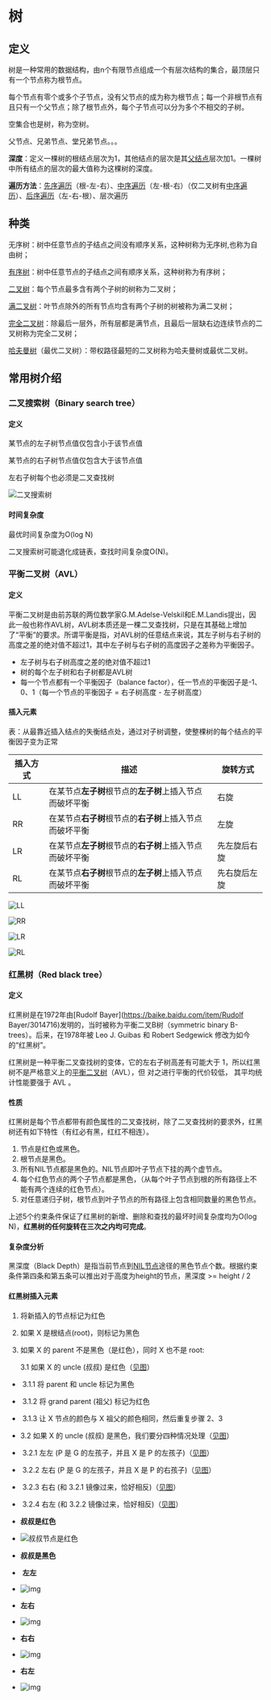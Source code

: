 # 树

## 定义

树是一种常用的数据结构，由n个有限节点组成一个有层次结构的集合，最顶层只有一个节点称为根节点。

每个节点有零个或多个子节点，没有父节点的成为称为根节点；每一个非根节点有且只有一个父节点；除了根节点外，每个子节点可以分为多个不相交的子树。

空集合也是树，称为空树。

父节点、兄弟节点、堂兄弟节点。。。

**深度**：定义一棵树的根结点层次为1，其他结点的层次是其[父结点](https://baike.baidu.com/item/父结点/9796346)层次加1。一棵树中所有结点的层次的最大值称为这棵树的深度。

**遍历方法**：[先序遍历](https://baike.baidu.com/item/先序遍历/6442839)（根-左-右）、[中序遍历](https://baike.baidu.com/item/中序遍历/757281)（左-根-右）（仅二叉树有[中序遍历](https://baike.baidu.com/item/中序遍历/757281)）、[后序遍历](https://baike.baidu.com/item/后序遍历/1214806)（左-右-根）、层次遍历

## 种类

无序树：树中任意节点的子结点之间没有顺序关系，这种树称为无序树,也称为自由树；

[有序树](https://baike.baidu.com/item/有序树)：树中任意节点的子结点之间有顺序关系，这种树称为有序树；

[二叉树](https://baike.baidu.com/item/二叉树/1602879)：每个节点最多含有两个子树的树称为二叉树；

[满二叉树](https://baike.baidu.com/item/满二叉树)：叶节点除外的所有节点均含有两个子树的树被称为满二叉树；

[完全二叉树](https://baike.baidu.com/item/完全二叉树)：除最后一层外，所有层都是满节点，且最后一层缺右边连续节点的二叉树称为完全二叉树；

[哈夫曼树](https://baike.baidu.com/item/哈夫曼树/2305769)（最优二叉树）：带权路径最短的二叉树称为哈夫曼树或最优二叉树。

## 

## 常用树介绍

### 二叉搜索树（Binary search tree）

#### 定义

某节点的左子树节点值仅包含小于该节点值

某节点的右子树节点值仅包含大于该节点值

左右子树每个也必须是二叉查找树

![二叉搜索树](https://pic1.zhimg.com/v2-2c4313340f8eaaf8139c692c8cbf4fd4_b.jpg)

#### 时间复杂度

最优时间复杂度为O(log N)

二叉搜索树可能退化成链表，查找时间复杂度O(N)。

### 平衡二叉树（AVL）

#### 定义

平衡二叉树是由前苏联的两位数学家G.M.Adelse-Velskil和E.M.Landis提出，因此一般也称作AVL树，AVL树本质还是一棵二叉查找树，只是在其基础上增加了“平衡”的要求。所谓平衡是指，对AVL树的任意结点来说，其左子树与右子树的高度之差的绝对值不超过1，其中左子树与右子树的高度因子之差称为平衡因子。

- 左子树与右子树高度之差的绝对值不超过1
- 树的每个左子树和右子树都是AVL树
- 每一个节点都有一个平衡因子（balance factor），任一节点的平衡因子是-1、0、1（每一个节点的平衡因子 = 右子树高度 - 左子树高度）

#### 插入元素

表：从最靠近插入结点的失衡结点处，通过对子树调整，使整棵树的每个结点的平衡因子变为正常

| 插入方式 | 描述                                                     | 旋转方式     |
| -------- | -------------------------------------------------------- | ------------ |
| LL       | 在某节点**左子树**根节点的**左子树**上插入节点而破坏平衡 | 右旋         |
| RR       | 在某节点**右子树**根节点的**右子树**上插入节点而破坏平衡 | 左旋         |
| LR       | 在某节点**左子树**根节点的**右子树**上插入节点而破坏平衡 | 先左旋后右旋 |
| RL       | 在某节点**右子树**根节点的**左子树**上插入节点而破坏平衡 | 先右旋后左旋 |

![LL](https://images2018.cnblogs.com/blog/1128337/201808/1128337-20180810155654373-398180274.png)

![RR](https://images2018.cnblogs.com/blog/1128337/201808/1128337-20180810161201733-1806220301.png)

![LR](https://images2018.cnblogs.com/blog/1128337/201808/1128337-20180810162937013-1788550109.png)

![RL](https://images2018.cnblogs.com/blog/1128337/201808/1128337-20180810163030305-647234520.png)

### 红黑树（Red black tree）

#### 定义

红黑树是在1972年由[Rudolf Bayer](https://baike.baidu.com/item/Rudolf Bayer/3014716)发明的，当时被称为平衡二叉B树（symmetric binary B-trees）。后来，在1978年被 Leo J. Guibas 和 Robert Sedgewick 修改为如今的“红黑树”。

红黑树是一种平衡二叉查找树的变体，它的左右子树高差有可能大于 1，所以红黑树不是严格意义上的[平衡二叉树](https://baike.baidu.com/item/平衡二叉树/10421057)（AVL），但 对之进行平衡的代价较低， 其平均统计性能要强于 AVL 。

#### 性质

红黑树是每个节点都带有颜色属性的二叉查找树，除了二叉查找树的要求外，红黑树还有如下特性（有红必有黑，红红不相连）。

1. 节点是红色或黑色。
2. 根节点是黑色。
3. 所有NIL节点都是黑色的。<a id=nil>NIL节点</a>即叶子节点下挂的两个虚节点。
4. 每个红色节点的两个子节点都是黑色，（从每个叶子节点到根的所有路径上不能有两个连续的红色节点）。
5. 对任意递归子树，根节点到叶子节点的所有路径上包含相同数量的黑色节点。

上述5个约束条件保证了红黑树的新增、删除和查找的最坏时间复杂度均为O(log N)，**红黑树的任何旋转在三次之内均可完成**。

#### 复杂度分析

黑深度（Black Depth）是指当前节点到[NIL节点](#nil)途径的黑色节点个数。根据约束条件第四条和第五条可以推出对于高度为height的节点，黑深度 >= height / 2



#### 红黑树插入元素

1. 将新插入的节点标记为红色

2. 如果 X 是根结点(root)，则标记为黑色

3. 如果 X 的 parent 不是黑色（是红色），同时 X 也不是 root:

   3.1 如果 X 的 uncle (叔叔) 是红色（[见图](#uncle-red)）

- ​	3.1.1 将 parent 和 uncle 标记为黑色

- ​	3.1.2 将 grand parent (祖父) 标记为红色

- ​	3.1.3 让 X 节点的颜色与 X 祖父的颜色相同，然后重复步骤 2、3	

- 3.2 如果 X 的 uncle (叔叔) 是黑色，我们要分四种情况处理（[见图](#uncle-black)）

- ​	3.2.1 左左 (P 是 G 的左孩子，并且 X 是 P 的左孩子)（[见图](#rbt-ll)）

- ​	3.2.2 左右 (P 是 G 的左孩子，并且 X 是 P 的右孩子)（[见图](#rbt-lr)）

- ​	3.2.3 右右 (和 3.2.1 镜像过来，恰好相反)（[见图](#rbt-rr)）

- ​	3.2.4 右左 (和 3.2.2 镜像过来，恰好相反)（[见图](#rbt-rl)）

- <a id="uncle-red">**叔叔是红色**</a>

- ![叔叔节点是红色](https://pic4.zhimg.com/v2-1d35b926316397d82c267593042f8c3f_b.jpg)

- <a id="uncle-black">**叔叔是黑色**</a>

- ​	<a id="rbt-ll">**左左**</a>

- ![img](https://pic1.zhimg.com/v2-9e139a0f8b4a5e00ca8e643e2130403c_b.jpg)

- <a id="rbt-lr">**左右**</a>

- ![img](https://pic4.zhimg.com/v2-3fb33fbb3a42e34ed8a058a047a44cc3_b.jpg)

- <a id="rbt-rr">**右右**</a>

- ![img](https://pic4.zhimg.com/v2-62a42ada09cb4547191aa4b9051c7c23_b.jpg)

- <a id="rbt-rl">**右左**</a>

- ![img](https://pic4.zhimg.com/v2-210d1400ea1b098dfe1582589a6064c3_b.jpg)


